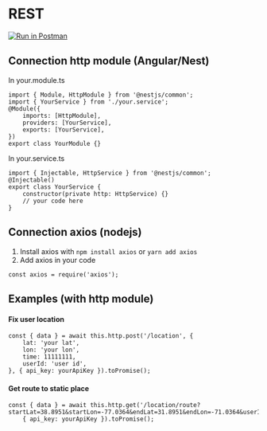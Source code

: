 # REST

[![Run in Postman](https://run.pstmn.io/button.svg)](https://app.getpostman.com/run-collection/3adc7d4e2c91f3bd1586?action=collection%2Fimport)

## Connection http module (Angular/Nest)

In your.module.ts
```
import { Module, HttpModule } from '@nestjs/common';
import { YourService } from './your.service';
@Module({
    imports: [HttpModule],
    providers: [YourService],
    exports: [YourService],
})
export class YourModule {}
```

In your.service.ts
```
import { Injectable, HttpService } from '@nestjs/common';
@Injectable()
export class YourService {
    constructor(private http: HttpService) {}
    // your code here
}
```

## Connection axios (nodejs)

1. Install axios with `npm install axios` or `yarn add axios`
2. Add axios in your code
```
const axios = require('axios');
```

## Examples (with http module)

#### Fix user location

```
const { data } = await this.http.post('/location', {
    lat: 'your lat',
    lon: 'your lon',
    time: 11111111,
    userId: 'user id',
}, { api_key: yourApiKey }).toPromise();
```

#### Get route to static place

```
const { data } = await this.http.get('/location/route?startLat=38.8951&startLon=-77.0364&endLat=31.8951&endLon=-71.0364&userId=625ac414cc55e1f020c50436&transport=car',
    { api_key: yourApiKey }).toPromise();
```
